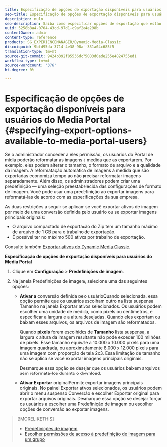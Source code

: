 ```yaml
---
title: Especificação de opções de exportação disponíveis para usuários do Media Portal
seo-title: Especificação de opções de exportação disponíveis para usuários do Media Portal
description: nulo
seo-description: Saiba como especificar opções de exportação que estão disponíveis para usuários do Portal de mídia.
uuid: 5258b8a4-0704-43cd-97d1-c9af2e4e298b
contentOwner: admin
content-type: reference
products: SG_EXPERIENCEMANAGER/Dynamic-Media-Classic
discoiquuid: 9bfd95da-3714-4e38-98af-331a04c685f5
translation-type: tm+mt
source-git-commit: 9424b392f85536dc75083d0ade255e4824755ed1
workflow-type: tm+mt
source-wordcount: '376'
ht-degree: 0%

---
```



# Especificação de opções de exportação disponíveis para usuários do Media Portal {#specifying-export-options-available-to-media-portal-users}

Se o administrador conceder a eles permissão, os usuários do Portal de mídia poderão reformatar as imagens à medida que as exportarem. Por exemplo, eles podem alterar o tamanho, o formato de arquivo e a qualidade da imagem. A reformatação automática de imagens à medida que são exportadas economiza tempo ao não precisar reformatar imagens separadamente. Além disso, os administradores podem criar uma predefinição — uma seleção preestabelecida das configurações de formato de imagem. Você pode usar uma predefinição ao exportar imagens para reformatá-las de acordo com as especificações da sua empresa.

As duas restrições a seguir se aplicam se você exportar ativos de imagem por meio de uma conversão definida pelo usuário ou se exportar imagens principais originais:

* O arquivo compactado de exportação do Zip tem um tamanho máximo de arquivo de 1 GB para o trabalho de exportação.
* É possível ter no máximo 500 ativos por trabalho de exportação.

Consulte também [Exportar ativos do Dynamic Media Classic](exporting-assets-from-dmc.md#exporting-assets-from_dmc).

**Especificação de opções de exportação disponíveis para usuários do Media Portal**

1. Clique em **Configuração** > **Predefinições de imagem**.
1. Na janela Predefinições de imagem, selecione uma das seguintes opções:

   * **Ativar a**
conversão definida pelo usuárioQuando selecionada, essa opção permite que os usuários escolham outro na lista suspensa Tamanho na janela Exportar ativos selecionados. Os usuários podem escolher uma unidade de medida, como pixels ou centímetros, e especificar a largura e a altura desejadas. Quando eles exportam ou baixam esses arquivos, os arquivos de imagem são reformatados.

      Quando **pixels** forem escolhidos de **Tamanho**
lista suspensa, a largura x altura da imagem resultante não pode exceder 100 milhões de pixels. Esse tamanho equivale a 10.000 x 10.000 pixels para uma imagem quadrada, ou aproximadamente 8.000 x 12.000 pixels para uma imagem com proporção de tela 2x3. Essa limitação de tamanho não se aplica se você exportar imagens principais originais.

      Desmarque essa opção se desejar que os usuários baixem arquivos sem reformatá-los durante o download.

   * **Ativar Exportar**
originalPermite exportar imagens principais originais. No painel Exportar ativos selecionados, os usuários podem abrir o menu suspenso Conversão e escolher Exportar original para exportar arquivos originais. Desmarque essa opção se desejar forçar os usuários a escolher uma Predefinição de imagem ou escolher opções de conversão ao exportar imagens.

>[!MORELIKETHIS]
>
>* [Predefinições de imagem](application-setup.md#image_presets)
>* [Escolher permissões de acesso à predefinição de imagem para um grupo](creating-media-portal-groups.md#choosing_image_preset_access_permissions_for_a_group)


